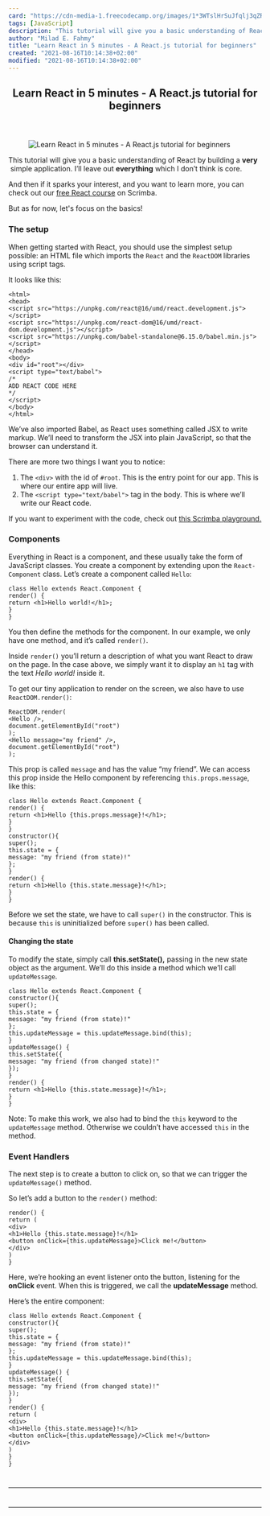 ```yaml
---
card: "https://cdn-media-1.freecodecamp.org/images/1*3WTslHrSuJfqlj3qZRRFPQ.png"
tags: [JavaScript]
description: "This tutorial will give you a basic understanding of React by"
author: "Milad E. Fahmy"
title: "Learn React in 5 minutes - A React.js tutorial for beginners"
created: "2021-08-16T10:14:38+02:00"
modified: "2021-08-16T10:14:38+02:00"
---
```

<div class="site-wrapper">
<main id="site-main" class="site-main outer">
<div class="inner">
<article class="post-full post tag-javascript tag-react tag-tech tag-programming tag-web-development ">
<header class="post-full-header">
<h1 class="post-full-title">Learn React in 5 minutes - A React.js tutorial for beginners</h1>
</header>
<figure class="post-full-image">
<picture>
<source media="(max-width: 700px)" sizes="1px" srcset="data:image/gif;base64,R0lGODlhAQABAIAAAAAAAP///yH5BAEAAAAALAAAAAABAAEAAAIBRAA7 1w">
<source media="(min-width: 701px)" sizes="(max-width: 800px) 400px,
(max-width: 1170px) 700px,
1400px" srcset="https://cdn-media-1.freecodecamp.org/images/1*3WTslHrSuJfqlj3qZRRFPQ.png 300w,
https://cdn-media-1.freecodecamp.org/images/1*3WTslHrSuJfqlj3qZRRFPQ.png 600w,
https://cdn-media-1.freecodecamp.org/images/1*3WTslHrSuJfqlj3qZRRFPQ.png 1000w,
https://cdn-media-1.freecodecamp.org/images/1*3WTslHrSuJfqlj3qZRRFPQ.png 2000w">
<img onerror="this.style.display='none'" src="https://cdn-media-1.freecodecamp.org/images/1*3WTslHrSuJfqlj3qZRRFPQ.png" alt="Learn React in 5 minutes - A React.js tutorial for beginners">
</picture>
</figure>
<section class="post-full-content">
<div class="post-content">
<p>This tutorial will give you a basic understanding of React by building a <strong>very</strong> &nbsp;simple application. I’ll leave out <strong>everything</strong> which I don’t think is core.</p><p>And then if it sparks your interest, and you want to learn more, you can check out our <a href="https://scrimba.com/g/glearnreact?utm_source=freecodecamp.org&amp;utm_medium=referral&amp;utm_campaign=glearnreact_5_minute_article">free React course</a> on Scrimba.</p><p>But as for now, let's focus on the basics!</p><h3 id="the-setup">The setup</h3><p>When getting started with React, you should use the simplest setup possible: an HTML file which imports the <code>React</code> and the <code>ReactDOM</code> libraries using script tags.</p><p>It looks like this:</p><pre><code class="language-html">&lt;html&gt;
&lt;head&gt;
&lt;script src="https://unpkg.com/react@16/umd/react.development.js"&gt;&lt;/script&gt;
&lt;script src="https://unpkg.com/react-dom@16/umd/react-dom.development.js"&gt;&lt;/script&gt;
&lt;script src="https://unpkg.com/babel-standalone@6.15.0/babel.min.js"&gt;&lt;/script&gt;
&lt;/head&gt;
&lt;body&gt;
&lt;div id="root"&gt;&lt;/div&gt;
&lt;script type="text/babel"&gt;
/*
ADD REACT CODE HERE
*/
&lt;/script&gt;
&lt;/body&gt;
&lt;/html&gt;
</code></pre><p>We’ve also imported Babel, as React uses something called JSX to write markup. We’ll need to transform the JSX into plain JavaScript, so that the browser can understand it.</p><p>There are more two things I want you to notice:</p><ol><li>The <code>&lt;div&gt;</code> with the id of <code>#root</code>. This is the entry point for our app. This is where our entire app will live.</li><li>The <code>&lt;script type="text/babel"&gt;</code> tag in the body. This is where we’ll write our React code.</li></ol><p>If you want to experiment with the code, check out <a href="https://scrimba.com/c/cmGe8Cp?utm_source=freecodecamp.org&amp;utm_medium=referral&amp;utm_campaign=glearnreact_5_minute_article">this Scrimba playground.</a></p><h3 id="components">Components</h3><p>Everything in React is a component, and these usually take the form of JavaScript classes. You create a component by extending upon the <code>React-Component</code> class. Let’s create a component called <code>Hello</code>:</p><pre><code class="language-jsx">class Hello extends React.Component {
render() {
return &lt;h1&gt;Hello world!&lt;/h1&gt;;
}
}
</code></pre><p>You then define the methods for the component. In our example, we only have one method, and it’s called <code>render()</code>.</p><p>Inside <code>render()</code> you’ll return a description of what you want React to draw on the page. In the case above, we simply want it to display an <code>h1</code> tag with the text <em>Hello world!</em> inside it.</p><p>To get our tiny application to render on the screen, we also have to use <code>ReactDOM.render()</code>:</p><pre><code class="language-jsx">ReactDOM.render(
&lt;Hello /&gt;,
document.getElementById("root")
);
&lt;Hello message="my friend" /&gt;,
document.getElementById("root")
);
</code></pre><p>This prop is called <code>message</code> and has the value “my friend”. We can access this prop inside the Hello component by referencing <code>this.props.message</code>, like this:</p><pre><code class="language-jsx">class Hello extends React.Component {
render() {
return &lt;h1&gt;Hello {this.props.message}!&lt;/h1&gt;;
}
}
constructor(){
super();
this.state = {
message: "my friend (from state)!"
};
}
render() {
return &lt;h1&gt;Hello {this.state.message}!&lt;/h1&gt;;
}
}
</code></pre><p>Before we set the state, we have to call <code>super()</code> in the constructor. This is because <code>this</code> is uninitialized before <code>super()</code> has been called.</p><h4 id="changing-the-state">Changing the state</h4><p>To modify the state, simply call <strong>this.setState(),</strong> passing in the new state object as the argument. We’ll do this inside a method which we’ll call <code>updateMessage</code>.</p><pre><code class="language-jsx">class Hello extends React.Component {
constructor(){
super();
this.state = {
message: "my friend (from state)!"
};
this.updateMessage = this.updateMessage.bind(this);
}
updateMessage() {
this.setState({
message: "my friend (from changed state)!"
});
}
render() {
return &lt;h1&gt;Hello {this.state.message}!&lt;/h1&gt;;
}
}
</code></pre><p>Note: To make this work, we also had to bind the <code>this</code> keyword to the <code>updateMessage</code> method. Otherwise we couldn’t have accessed <code>this</code> in the method.</p><h3 id="event-handlers">Event Handlers</h3><p>The next step is to create a button to click on, so that we can trigger the <code>updateMessage()</code> method.</p><p>So let’s add a button to the <code>render()</code> method:</p><pre><code class="language-jsx">render() {
return (
&lt;div&gt;
&lt;h1&gt;Hello {this.state.message}!&lt;/h1&gt;
&lt;button onClick={this.updateMessage}&gt;Click me!&lt;/button&gt;
&lt;/div&gt;
)
}
</code></pre><p>Here, we’re hooking an event listener onto the button, listening for the <strong>onClick</strong> event. When this is triggered, we call the <strong>updateMessage</strong> method.</p><p>Here’s the entire component:</p><pre><code class="language-jsx">class Hello extends React.Component {
constructor(){
super();
this.state = {
message: "my friend (from state)!"
};
this.updateMessage = this.updateMessage.bind(this);
}
updateMessage() {
this.setState({
message: "my friend (from changed state)!"
});
}
render() {
return (
&lt;div&gt;
&lt;h1&gt;Hello {this.state.message}!&lt;/h1&gt;
&lt;button onClick={this.updateMessage}/&gt;Click me!&lt;/button&gt;
&lt;/div&gt;
)
}
}
</div>
<hr>
<hr>
</section>
</article>
</div>
</main>
</div>
<!-- Google Tag Manager (noscript) -->
<!-- End Google Tag Manager (noscript) -->

